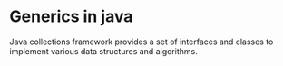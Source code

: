 # Generics in java
Java collections framework provides a set of interfaces and classes to implement various data structures and algorithms. 
